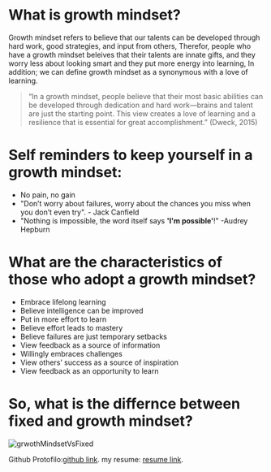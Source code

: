 # What is growth mindset?
Growth mindset refers to believe that our talents can be developed through hard work, good strategies, and input from others, Therefor, people who have a growth mindset beleives that their talents are innate gifts, and they worry less about looking smart and they put more energy into learning, In addition; we can define growth mindset as a synonymous with a love of learning.

> “In a growth mindset, people believe that their most basic abilities can be developed through dedication and hard work—brains and talent are just the starting point. This view creates a love of learning and a resilience that is essential for great accomplishment.” (Dweck, 2015)


# Self reminders to keep yourself in a growth mindset:
* No pain, no gain
* "Don’t worry about failures, worry about the chances you miss when you don’t even try". - Jack Canfield
* "Nothing is impossible, the word itself says **'I'm possible'**!" -Audrey Hepburn

# What are the characteristics of those who adopt a growth mindset?
* Embrace lifelong learning
* Believe intelligence can be improved
* Put in more effort to learn
* Believe effort leads to mastery
* Believe failures are just temporary setbacks
* View feedback as a source of information
* Willingly embraces challenges
* View others’ success as a source of inspiration
* View feedback as an opportunity to learn



# So, what is the differnce between fixed and growth mindset?

![grwothMindsetVsFixed](https://assets.website-files.com/5e61c61d7b1e830be9d1c47a/5f6d8ebab07a96ab7f5feebf_Growth%20vs%20Fixed%20Mindset%20Infographic.png)

Github Protofilo:[github link](https://github.com/ahanwaa).
my resume: [resume link](https://ahanwaar.github.io/Who-Am-I-/).


